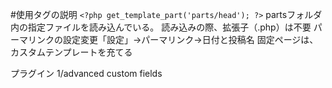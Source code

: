 #使用タグの説明
```<?php get_template_part('parts/head'); ?>```
partsフォルダ内の指定ファイルを読み込んでいる。
読み込みの際、拡張子（.php）は不要
パーマリンクの設定変更「設定」→パーマリンク→日付と投稿名
固定ページは、カスタムテンプレートを充てる

プラグイン
1/advanced custom fields
